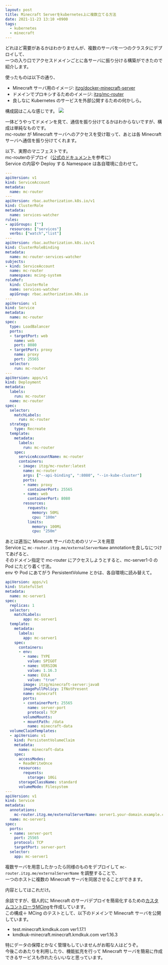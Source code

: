 ```yaml
---
layout: post
title: Minecraft Serverをkubernetes上に複数立てる方法
date: 2021-11-23 13:10 +0900
tags:
  - kubernetes
  - minecraft
---
```

どれほど需要があるかはわかりませんが、複数のサーバを一つのクラスタにデプロイして、  
一つの入り口でアクセスドメインごとに各サーバに振り分ける構築ができたので紹介します。  

使ったものは以下の通り、
- Minecraft サーバ用のイメージ: [itzg/docker-minecraft-server](https://github.com/itzg/docker-minecraft-server)
- ドメインでプロキシするためのイメージ: [itzg/mc-router](https://github.com/itzg/mc-router)
- 良しなに Kubernetes のサービスを外部公開するための何かしら。

構成図はこんな感じです。
![]({{site.baseurl}}/images/mc-router/structure.png)

一体どうやってドメインを見て、通信を振り分けてるかはわからないですが、構成は単純なものです。  
mc-router が Minecraft サーバへのアクセスを受け取って、あとは各 Minecraft サーバへ通信を振り分けてくれます。  

以下、実際のマニフェストです。  
mc-routerのデプロイ（[公式のドキュメント](https://github.com/itzg/mc-router/tree/master/docs)を参考に）  
Service の内容や Deploy する Namespace は各自環境に合わせて。  
```yaml
---
apiVersion: v1
kind: ServiceAccount
metadata:
  name: mc-router
---
apiVersion: rbac.authorization.k8s.io/v1
kind: ClusterRole
metadata:
  name: services-watcher
rules:
- apiGroups: [""]
  resources: ["services"]
  verbs: ["watch","list"]
---
apiVersion: rbac.authorization.k8s.io/v1
kind: ClusterRoleBinding
metadata:
  name: mc-router-services-watcher
subjects:
- kind: ServiceAccount
  name: mc-router
  namespace: mcing-system
roleRef:
  kind: ClusterRole
  name: services-watcher
  apiGroup: rbac.authorization.k8s.io
---
apiVersion: v1
kind: Service
metadata:
  name: mc-router
spec:
  type: LoadBalancer
  ports:
  - targetPort: web
    name: web
    port: 8080
  - targetPort: proxy
    name: proxy
    port: 25565
  selector:
    run: mc-router
---
apiVersion: apps/v1
kind: Deployment
metadata:
  labels:
    run: mc-router
  name: mc-router
spec:
  selector:
    matchLabels:
      run: mc-router
  strategy:
    type: Recreate
  template:
    metadata:
      labels:
        run: mc-router
    spec:
      serviceAccountName: mc-router
      containers:
      - image: itzg/mc-router:latest
        name: mc-router
        args: ["--api-binding", ":8080", "--in-kube-cluster"]
        ports:
        - name: proxy
          containerPort: 25565
        - name: web
          containerPort: 8080
        resources:
          requests:
            memory: 50Mi
            cpu: "100m"
          limits:
            memory: 100Mi
            cpu: "250m"
```

あとは適当に Minecraft サーバのためのリソースを用意  
Service に `mc-router.itzg.me/externalServerName` annotationを良しなにつけてあげると、  
そのドメイン指定で mc-router にアクセスしようとすると、mc-server1-0 の Pod にたどり着く寸法。  
env や Pod にあてがう PersistentVolume とかは、各自環境に読み替えて。  

```yaml
apiVersion: apps/v1
kind: StatefulSet
metadata:
  name: mc-server1
spec:
  replicas: 1
  selector:
    matchLabels:
        app: mc-server1
  template:
    metadata:
      labels:
        app: mc-server1
    spec:
      containers:
      - env:
        - name: TYPE
          value: SPIGOT
        - name: VERSION
          value: 1.16.3
        - name: EULA
          value: "true"
        image: itzg/minecraft-server:java8
        imagePullPolicy: IfNotPresent
        name: minecraft
        ports:
        - containerPort: 25565
          name: server-port
          protocol: TCP
        volumeMounts:
        - mountPath: /data
          name: minecraft-data
  volumeClaimTemplates:
  - apiVersion: v1
    kind: PersistentVolumeClaim
    metadata:
      name: minecraft-data
    spec:
      accessModes:
      - ReadWriteOnce
      resources:
        requests:
          storage: 10Gi
      storageClassName: standard
      volumeMode: Filesystem
---
apiVersion: v1
kind: Service
metadata:
  annotations:
    mc-router.itzg.me/externalServerName: server1.your-domain.example.com
  name: mc-server1
spec:
  ports:
  - name: server-port
    port: 25565
    protocol: TCP
    targetPort: server-port
  selector:
    app: mc-server1
```

複数サーバを用意したかったら同様のものをデプロイして `mc-router.itzg.me/externalServerName` を調整することで、  
一つのホストに複数の Minecraft サーバを同居させることができます。  

内容としてはこれだけ。  

余談ですが、個人的に Minecraft のサーバデプロイを簡易化するための[カスタムコントローラMCing](https://github.com/kmdkuk/MCing)を作成しています。  
この構成＋ MCing のテストとして、以下のドメインで Minecraft サーバを公開しています。  

- test.minecraft.kmdkuk.com ver1.17.1
- kmdkuk-minecraft.minecraft.kmdkuk.com ver1.16.3

特にデータの保障とかなく管理もしていませんがお暇な人はどうぞ。  
今後このあたりを利用したり、機能拡充を行って Minecraft サーバを簡易に作成できるサービスも作れたらいいなと思っています。  
